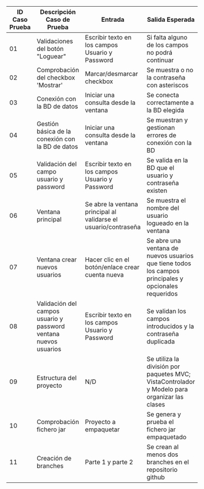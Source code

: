 | ID Caso Prueba | Descripción Caso de Prueba                     | Entrada                                 | Salida Esperada                                                           | Resultado   |
|----------------|-----------------------------------------------|-----------------------------------------|---------------------------------------------------------------------------|-------------|
| 01             | Validaciones del botón "Loguear"               | Escribir texto en los campos Usuario y Password     | Si falta alguno de los campos no podrá continuar                  | OK|
| 02             | Comprobación del checkbox 'Mostrar'           | Marcar/desmarcar checkbox     | Se muestra o no la contraseña con asteriscos                      | OK|
| 03             | Conexión con la BD de datos                          | Iniciar una consulta desde la ventana   | Se conecta correctamente a la BD elegida | OK|
| 04             | Gestión básica de la conexión con la BD de datos                          | Iniciar una consulta desde la ventana   | Se muestran y gestionan errores de conexión con la BD | OK|
| 05             | Validación del campo usuario y password    | Escribir texto en los campos Usuario y Password     | Se valida en la BD que el usuario y contraseña existen | OK|
| 06             | Ventana principal                     | Se abre la ventana principal al validarse el usuario/contraseña | Se muestra el nombre del usuario logueado en la ventana | OK|
| 07             | Ventana crear nuevos usuarios                        | Hacer clic en el botón/enlace crear cuenta nueva   | Se abre una ventana de nuevos usuarios que tiene todos los campos principales y opcionales requeridos | OK|
| 08             | Validación del campos usuario y password ventana nuevos usuarios   | Escribir texto en los campos Usuario y Password     | Se validan los campos introducidos y la contraseña duplicada | OK|
| 09             | Estructura del proyecto                        | N/D   | Se utiliza la división por paquetes MVC; VistaControlador y Modelo para organizar las clases | OK|
| 10             | Comprobación fichero jar                        | Proyecto a empaquetar   | Se genera y prueba el fichero jar empaquetado | OK|
| 11             | Creación de branches                        | Parte 1 y parte 2   | Se crean al menos dos branches en el repositorio github | OK
